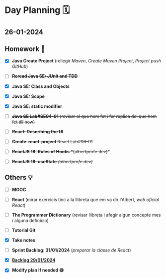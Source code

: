 # Day Planning :spiral_calendar:

## 26-01-2024

## Homework :pencil:

- [x] **Java Create Project** (rellegir *Maven*, *Create Maven Project*, *Project push GitHub*)

- [ ] ~~**Reread Java SE: JUnit and TDD**~~

- [x] **Java SE: Class and Objects**

- [x] **Java SE: Scope**

- [x] **Java SE: static modifier**

- [ ] ~~**Java SE Lab#SE04-01** (revisar el que hem fet i fer replica del que hem fet till now)~~

- [ ] **~~React: Describing the UI~~**

- [ ] ~~**Create-react-project** React Lab#06-01~~

- [ ] ~~**ReactJS 18: Rules of Hooks** *(albertprofe.dev)~~*

- [ ] ~~**ReactJS 18: useState** *(albertprofe.dev)*~~

## Others :bulb:

+ [ ] **MOOC**

+ [ ] **React** (mirar exercicis tinc a la llibreta que em va dir l'Albert, *web oficial React*)

+ [ ] **The Programmer Dictionary** (revisar llibreta i afegir algun concepte mes i alguna definicio)
- [ ] **Tutorial Git**

- [x] **Take notes**

- [ ] **Sprint Backlog: 31/01/2024** (*preparar la classe de React*)

- [x] **<u>Backlog 29/01/2024</u>**

- [x] **Modify plan if needed :smile:**
